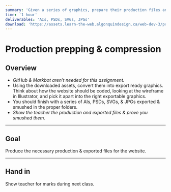 ```yaml
---
summary: 'Given a series of graphics, prepare their production files and export them properly for the web.'
time: '1 hour'
deliverables: 'AIs, PSDs, SVGs, JPGs'
download: 'https://assets.learn-the-web.algonquindesign.ca/web-dev-3/production-prepping-compression.zip'
---
```


# Production prepping & compression

## Overview

- *GitHub & Markbot aren’t needed for this assignment.*
- Using the downloaded assets, convert them into export ready graphics.
  Think about how the website should be coded, looking at the wireframe in Illustrator, and pick it apart into the right exportable graphics.
- You should finish with a series of AIs, PSDs, SVGs, & JPGs exported & smushed in the proper folders.
- *Show the teacher the production and exported files & prove you smushed them.*

---

## Goal

Produce the necessary production & exported files for the website.

---

## Hand in

Show teacher for marks during next class.
